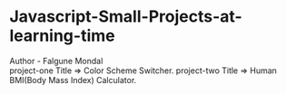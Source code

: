 # Javascript-Small-Projects-at-learning-time 
Author - Falgune Mondal
<br>
project-one Title => Color Scheme Switcher.
project-two Title => Human BMI(Body Mass Index) Calculator.